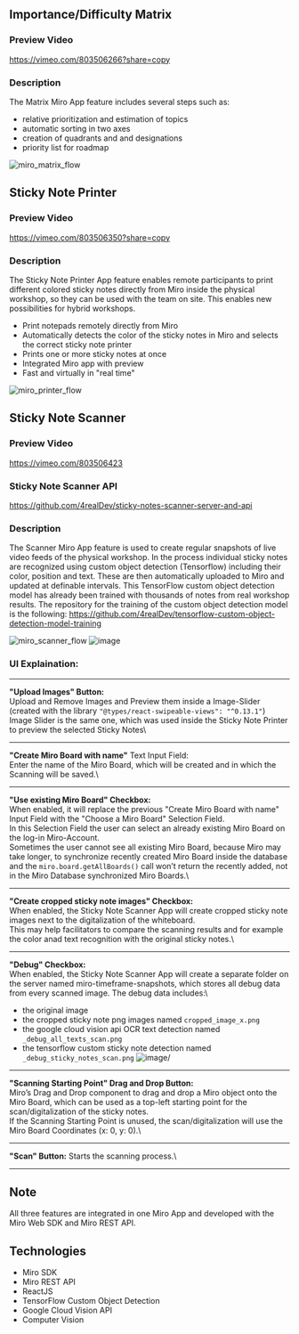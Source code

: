 ## Importance/Difficulty Matrix
### Preview Video
https://vimeo.com/803506266?share=copy

### Description
The Matrix Miro App feature includes several steps such as:
- relative prioritization and estimation of topics
- automatic sorting in two axes
- creation of quadrants and and designations
- priority list for roadmap

![miro_matrix_flow](https://github.com/user-attachments/assets/1dc1bc5e-c1f2-4190-b504-8d5028d08b9d)

## Sticky Note Printer
### Preview Video
https://vimeo.com/803506350?share=copy

### Description
The Sticky Note Printer App feature enables remote participants to print different colored sticky notes directly from Miro inside the physical workshop, so they can be used with the team on site.
This enables new possibilities for hybrid workshops.
- Print notepads remotely directly from Miro
- Automatically detects the color of the sticky notes in Miro and selects the correct sticky note printer
- Prints one or more sticky notes at once
- Integrated Miro app with preview
- Fast and virtually in "real time"

![miro_printer_flow](https://github.com/user-attachments/assets/18c85a77-5fc3-401c-a3d4-9e0405907068)

## Sticky Note Scanner
### Preview Video
https://vimeo.com/803506423

### Sticky Note Scanner API
https://github.com/4realDev/sticky-notes-scanner-server-and-api

### Description
The Scanner Miro App feature is used to create regular snapshots of live video feeds of the physical workshop. 
In the process individual sticky notes are recognized using custom object detection (Tensorflow) including their color, position and text. 
These are then automatically uploaded to Miro and updated at definable intervals. 
This TensorFlow custom object detection model has already been trained with thousands of notes from real workshop results.
The repository for the training of the custom object detection model is the following: https://github.com/4realDev/tensorflow-custom-object-detection-model-training

![miro_scanner_flow](https://github.com/user-attachments/assets/12e98bcc-af05-44fc-92d1-e5668a2ae0e1)
![image](https://github.com/user-attachments/assets/94702c2e-ceb2-4370-a0af-793ba313ec4a)

### UI Explaination:

---

**"Upload Images" Button:**\
Upload and Remove Images and Preview them inside a Image-Slider (created with the library `"@types/react-swipeable-views": "^0.13.1"`)\
Image Slider is the same one, which was used inside the Sticky Note Printer to preview the selected Sticky Notes\

---

**"Create Miro Board with name"** Text Input Field:\
Enter the name of the Miro Board, which will be created and in which the Scanning will be saved.\

---

**"Use existing Miro Board" Checkbox:**\
When enabled, it will replace the previous "Create Miro Board with name" Input Field with the "Choose a Miro Board" Selection Field.\
In this Selection Field the user can select an already existing Miro Board on the log-in Miro-Account.\
Sometimes the user cannot see all existing Miro Board, because Miro may take longer, to synchronize recently created Miro Board inside the database and the `miro.board.getAllBoards()` call won’t return the recently added, not in the Miro Database synchronized Miro Boards.\

---

**"Create cropped sticky note images" Checkbox:**\
When enabled, the Sticky Note Scanner App will create cropped sticky note images next to the digitalization of the whiteboard.\
This may help facilitators to compare the scanning results and for example the color anad text recognition with the original sticky notes.\

---

**"Debug" Checkbox:**\
When enabled, the Sticky Note Scanner App will create a separate folder on the server named miro-timeframe-snapshots, which stores all debug data from every scanned image. The debug data includes:\
- the original image
- the cropped sticky note png images named `cropped_image_x.png`
- the google cloud vision api OCR text detection named `_debug_all_texts_scan.png`
- the tensorflow custom sticky note detection named `_debug_sticky_notes_scan.png`
![image](https://github.com/user-attachments/assets/175316ac-db01-452a-b947-6a65cf0725ba)/

---

**"Scanning Starting Point" Drag and Drop Button:**\
Miro’s Drag and Drop component to drag and drop a Miro object onto the Miro Board, which can be used as a top-left starting point for the scan/digitalization of the sticky notes.\
If the Scanning Starting Point is unused, the scan/digitalization will use the Miro Board Coordinates (x: 0, y: 0).\

---

**"Scan" Button:** Starts the scanning process.\

---

## Note
All three features are integrated in one Miro App and developed with the Miro Web SDK and Miro REST API.

 ## Technologies
 - Miro SDK
 - Miro REST API
 - ReactJS
 - TensorFlow Custom Object Detection
 - Google Cloud Vision API
 - Computer Vision
